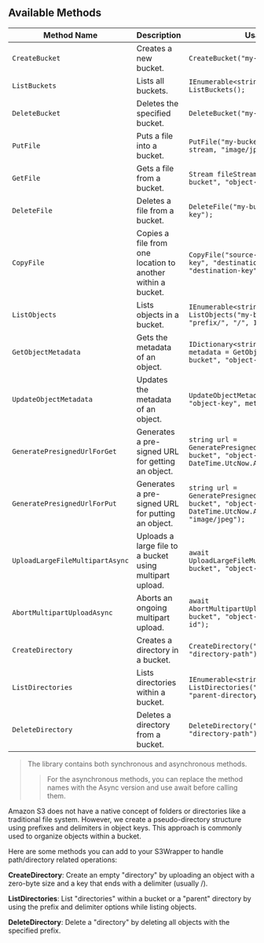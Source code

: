 

## Available Methods
| Method Name                     | Description                                                 | Usage                                                                                                            |
| ------------------------------- | ----------------------------------------------------------- | ---------------------------------------------------------------------------------------------------------------- |
| `CreateBucket`                  | Creates a new bucket.                                       | `CreateBucket("my-bucket");`                                                                                     |
| `ListBuckets`                   | Lists all buckets.                                          | `IEnumerable<string> buckets = ListBuckets();`                                                                   |
| `DeleteBucket`                  | Deletes the specified bucket.                               | `DeleteBucket("my-bucket");`                                                                                     |
| `PutFile`                       | Puts a file into a bucket.                                  | `PutFile("my-bucket", "object-key", stream, "image/jpeg");`                                                      |
| `GetFile`                       | Gets a file from a bucket.                                  | `Stream fileStream = GetFile("my-bucket", "object-key");`                                                        |
| `DeleteFile`                    | Deletes a file from a bucket.                               | `DeleteFile("my-bucket", "object-key");`                                                                         |
| `CopyFile`                      | Copies a file from one location to another within a bucket. | `CopyFile("source-bucket", "source-key", "destination-bucket", "destination-key");`                              |
| `ListObjects`                   | Lists objects in a bucket.                                  | `IEnumerable<string> objects = ListObjects("my-bucket", "prefix/", "/", 100);`                                   |
| `GetObjectMetadata`             | Gets the metadata of an object.                             | `IDictionary<string, string> metadata = GetObjectMetadata("my-bucket", "object-key");`                           |
| `UpdateObjectMetadata`          | Updates the metadata of an object.                          | `UpdateObjectMetadata("my-bucket", "object-key", metadata);`                                                     |
| `GeneratePresignedUrlForGet`    | Generates a pre-signed URL for getting an object.           | `string url = GeneratePresignedUrlForGet("my-bucket", "object-key", DateTime.UtcNow.AddHours(1));`               |
| `GeneratePresignedUrlForPut`    | Generates a pre-signed URL for putting an object.           | `string url = GeneratePresignedUrlForPut("my-bucket", "object-key", DateTime.UtcNow.AddHours(1), "image/jpeg");` |
| `UploadLargeFileMultipartAsync` | Uploads a large file to a bucket using multipart upload.    | `await UploadLargeFileMultipartAsync("my-bucket", "object-key", stream);`                                        |
| `AbortMultipartUploadAsync`     | Aborts an ongoing multipart upload.                         | `await AbortMultipartUploadAsync("my-bucket", "object-key", "upload-id");`                                       |
| `CreateDirectory`               | Creates a directory in a bucket.                            | `CreateDirectory("my-bucket", "directory-path");`                                                                |
| `ListDirectories`               | Lists directories within a bucket.                          | `IEnumerable<string> directories = ListDirectories("my-bucket", "parent-directory-path");`                       |
| `DeleteDirectory`               | Deletes a directory from a bucket.                          | `DeleteDirectory("my-bucket", "directory-path");`                                                                |


> The library contains both synchronous and asynchronous methods.
>> For the asynchronous methods, you can replace the method names with the Async version and use await before calling them.

<p>Amazon S3 does not have a native concept of folders or directories like a traditional file system. However, we create a pseudo-directory structure using prefixes and delimiters in object keys. This approach is commonly used to organize objects within a bucket.

Here are some methods you can add to your S3Wrapper to handle path/directory related operations:

**CreateDirectory**: Create an empty "directory" by uploading an object with a zero-byte size and a key that ends with a delimiter (usually /).

**ListDirectories**: List "directories" within a bucket or a "parent" directory by using the prefix and delimiter options while listing objects.

**DeleteDirectory**: Delete a "directory" by deleting all objects with the specified prefix.
</p>